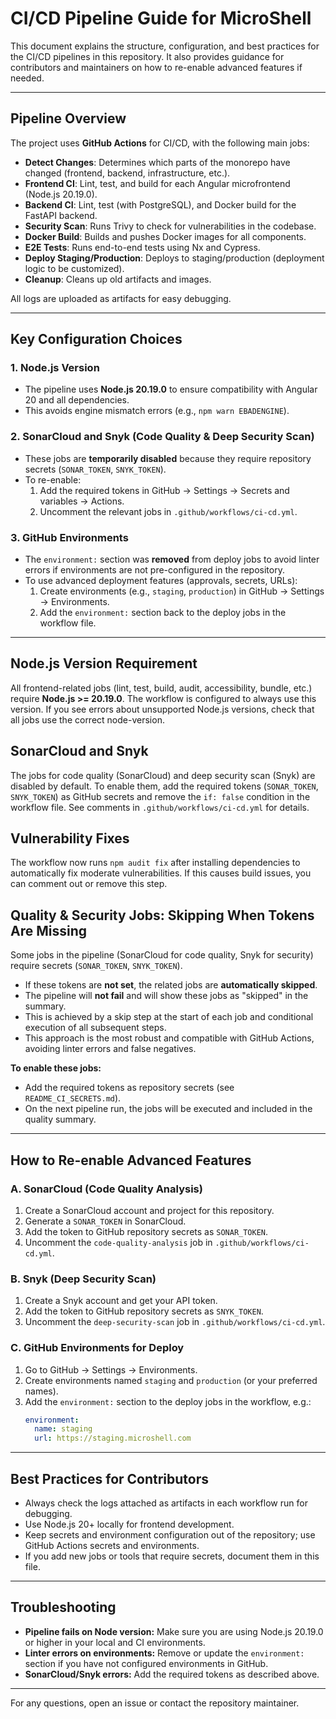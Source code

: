 # CI/CD Pipeline Guide for MicroShell

This document explains the structure, configuration, and best practices for the CI/CD pipelines in this repository. It also provides guidance for contributors and maintainers on how to re-enable advanced features if needed.

---

## Pipeline Overview

The project uses **GitHub Actions** for CI/CD, with the following main jobs:

- **Detect Changes**: Determines which parts of the monorepo have changed (frontend, backend, infrastructure, etc.).
- **Frontend CI**: Lint, test, and build for each Angular microfrontend (Node.js 20.19.0).
- **Backend CI**: Lint, test (with PostgreSQL), and Docker build for the FastAPI backend.
- **Security Scan**: Runs Trivy to check for vulnerabilities in the codebase.
- **Docker Build**: Builds and pushes Docker images for all components.
- **E2E Tests**: Runs end-to-end tests using Nx and Cypress.
- **Deploy Staging/Production**: Deploys to staging/production (deployment logic to be customized).
- **Cleanup**: Cleans up old artifacts and images.

All logs are uploaded as artifacts for easy debugging.

---

## Key Configuration Choices

### 1. **Node.js Version**
- The pipeline uses **Node.js 20.19.0** to ensure compatibility with Angular 20 and all dependencies.
- This avoids engine mismatch errors (e.g., `npm warn EBADENGINE`).

### 2. **SonarCloud and Snyk (Code Quality & Deep Security Scan)**
- These jobs are **temporarily disabled** because they require repository secrets (`SONAR_TOKEN`, `SNYK_TOKEN`).
- To re-enable:
  1. Add the required tokens in GitHub → Settings → Secrets and variables → Actions.
  2. Uncomment the relevant jobs in `.github/workflows/ci-cd.yml`.

### 3. **GitHub Environments**
- The `environment:` section was **removed** from deploy jobs to avoid linter errors if environments are not pre-configured in the repository.
- To use advanced deployment features (approvals, secrets, URLs):
  1. Create environments (e.g., `staging`, `production`) in GitHub → Settings → Environments.
  2. Add the `environment:` section back to the deploy jobs in the workflow file.

---

## Node.js Version Requirement
All frontend-related jobs (lint, test, build, audit, accessibility, bundle, etc.) require **Node.js >= 20.19.0**. The workflow is configured to always use this version. If you see errors about unsupported Node.js versions, check that all jobs use the correct node-version.

## SonarCloud and Snyk
The jobs for code quality (SonarCloud) and deep security scan (Snyk) are disabled by default. To enable them, add the required tokens (`SONAR_TOKEN`, `SNYK_TOKEN`) as GitHub secrets and remove the `if: false` condition in the workflow file. See comments in `.github/workflows/ci-cd.yml` for details.

## Vulnerability Fixes
The workflow now runs `npm audit fix` after installing dependencies to automatically fix moderate vulnerabilities. If this causes build issues, you can comment out or remove this step.

## Quality & Security Jobs: Skipping When Tokens Are Missing

Some jobs in the pipeline (SonarCloud for code quality, Snyk for security) require secrets (`SONAR_TOKEN`, `SNYK_TOKEN`).

- If these tokens are **not set**, the related jobs are **automatically skipped**.
- The pipeline will **not fail** and will show these jobs as "skipped" in the summary.
- This is achieved by a skip step at the start of each job and conditional execution of all subsequent steps.
- This approach is the most robust and compatible with GitHub Actions, avoiding linter errors and false negatives.

**To enable these jobs:**
- Add the required tokens as repository secrets (see `README_CI_SECRETS.md`).
- On the next pipeline run, the jobs will be executed and included in the quality summary.

---

## How to Re-enable Advanced Features

### **A. SonarCloud (Code Quality Analysis)**
1. Create a SonarCloud account and project for this repository.
2. Generate a `SONAR_TOKEN` in SonarCloud.
3. Add the token to GitHub repository secrets as `SONAR_TOKEN`.
4. Uncomment the `code-quality-analysis` job in `.github/workflows/ci-cd.yml`.

### **B. Snyk (Deep Security Scan)**
1. Create a Snyk account and get your API token.
2. Add the token to GitHub repository secrets as `SNYK_TOKEN`.
3. Uncomment the `deep-security-scan` job in `.github/workflows/ci-cd.yml`.

### **C. GitHub Environments for Deploy**
1. Go to GitHub → Settings → Environments.
2. Create environments named `staging` and `production` (or your preferred names).
3. Add the `environment:` section to the deploy jobs in the workflow, e.g.:
   ```yaml
   environment:
     name: staging
     url: https://staging.microshell.com
   ```

---

## Best Practices for Contributors
- Always check the logs attached as artifacts in each workflow run for debugging.
- Use Node.js 20+ locally for frontend development.
- Keep secrets and environment configuration out of the repository; use GitHub Actions secrets and environments.
- If you add new jobs or tools that require secrets, document them in this file.

---

## Troubleshooting
- **Pipeline fails on Node version:** Make sure you are using Node.js 20.19.0 or higher in your local and CI environments.
- **Linter errors on environments:** Remove or update the `environment:` section if you have not configured environments in GitHub.
- **SonarCloud/Snyk errors:** Add the required tokens as described above.

---

For any questions, open an issue or contact the repository maintainer. 